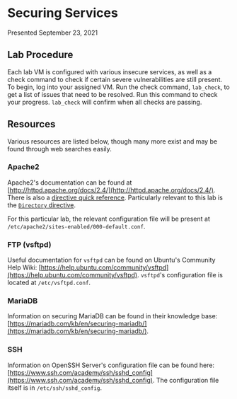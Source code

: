 # Securing Services
Presented September 23, 2021

## Lab Procedure
Each lab VM is configured with various insecure services, as well as a check command to check if certain severe
vulnerabilities are still present. To begin, log into your assigned VM. Run the check command, `lab_check`, to get a
list of issues that need to be resolved. Run this command to check your progress. `lab_check` will confirm when all
checks are passing.

## Resources
Various resources are listed below, though many more exist and may be found through web searches easily.

### Apache2
Apache2's documentation can be found at [http://httpd.apache.org/docs/2.4/](http://httpd.apache.org/docs/2.4/). There is
also a [directive quick reference](https://httpd.apache.org/docs/2.4/mod/quickreference.html). Particularly relevant to
this lab is the [`Directory` directive](https://httpd.apache.org/docs/2.4/mod/core.html#directory).

For this particular lab, the relevant configuration file will be present at
`/etc/apache2/sites-enabled/000-default.conf`.

### FTP (vsftpd)
Useful documentation for `vsftpd` can be found on Ubuntu's Community Help Wiki:
[https://help.ubuntu.com/community/vsftpd](https://help.ubuntu.com/community/vsftpd). `vsftpd`'s configuration file is
located at `/etc/vsftpd.conf`.

### MariaDB
Information on securing MariaDB can be found in their knowledge base:
[https://mariadb.com/kb/en/securing-mariadb/](https://mariadb.com/kb/en/securing-mariadb/).

### SSH
Information on OpenSSH Server's configuration file can be found here:
[https://www.ssh.com/academy/ssh/sshd_config](https://www.ssh.com/academy/ssh/sshd_config). The configuration file
itself is in `/etc/ssh/sshd_config`.
